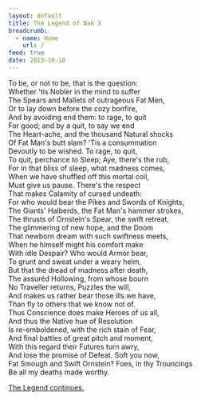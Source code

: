 ```yaml
---
layout: default
title: The Legend of Nak X
breadcrumb:
  - name: Home
    url: /
feed: true
date: 2013-10-10
---
```

To be, or not to be, that is the question:  
Whether 'tis Nobler in the mind to suffer  
The Spears and Mallets of outrageous Fat Men,  
Or to lay down before the cozy bonfire,  
And by avoiding end them: to rage, to quit  
For good; and by a quit, to say we end  
The Heart-ache, and the thousand Natural shocks  
Of Fat Man's butt slam? 'Tis a consummation  
Devoutly to be wished. To rage, to quit,  
To quit, perchance to Sleep; Aye, there's the rub,  
For in that bliss of sleep, what madness comes,  
When we have shuffled off this mortal coil,  
Must give us pause. There's the respect  
That makes Calamity of cursed undeath:  
For who would bear the Pikes and Swords of Knights,  
The Giants' Halberds, the Fat Man's hammer strokes,  
The thrusts of Ornstein's Spear, the swift retreat,  
The glimmering of new hope, and the Doom  
That newborn dream with such swiftness meets,  
When he himself might his comfort make  
With idle Despair? Who would Armor bear,  
To grunt and sweat under a weary helm,  
But that the dread of madness after death,  
The assuréd Hollowing, from whose bourn  
No Traveller returns, Puzzles the will,  
And makes us rather bear those ills we have,  
Than fly to others that we know not of.  
Thus Conscience does make Heroes of us all,  
And thus the Native hue of Resolution  
Is re-emboldened, with the rich stain of Fear,  
And final battles of great pitch and moment,  
With this regard their Futures turn awry,  
And lose the promise of Defeat. Soft you now,  
Fat Smough and Swift Ornstein? Foes, in thy Trouncings  
Be all my deaths made worthy.  

[The Legend continues.](nak-11.html)
